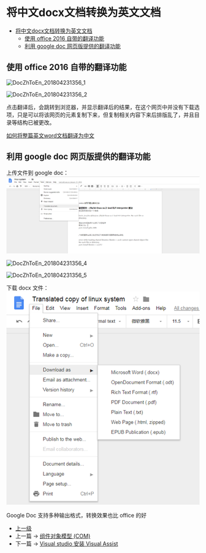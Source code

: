 # 将中文docx文档转换为英文文档

<!-- @import "[TOC]" {cmd="toc" depthFrom=1 depthTo=6 orderedList=false} -->
<!-- code_chunk_output -->

* [将中文docx文档转换为英文文档](#将中文docx文档转换为英文文档)
	* [使用 office 2016 自带的翻译功能](#使用-office-2016-自带的翻译功能)
	* [利用 google doc 网页版提供的翻译功能](#利用-google-doc-网页版提供的翻译功能)

<!-- /code_chunk_output -->

## 使用 office 2016 自带的翻译功能
![DocZhToEn_201804231356_1](../images/DocZhToEn_201804231356_1.PNG)

![DocZhToEn_201804231356_2](../images/DocZhToEn_201804231356_2.PNG)

点击翻译后，会跳转到浏览器，并显示翻译后的结果，在这个网页中并没有下载选项，只是可以将该网页的元素复制下来，但复制相关内容下来后排版乱了，并且目录等结构已被更改。

[如何将整篇英文word文档翻译为中文](https://jingyan.baidu.com/article/cbf0e500efcf5c2eaa2893f5.html)

## 利用 google doc 网页版提供的翻译功能

上传文件到 google doc：
![DocZhToEn_201804231356_3](../images/DocZhToEn_201804231356_3.png)

![DocZhToEn_201804231356_4](../images/DocZhToEn_201804231356_4.PNG)

![DocZhToEn_201804231356_5](../images/DocZhToEn_201804231356_5.PNG)

下载 docx 文件：
![DocZhToEn_201804231356_6](../images/DocZhToEn_201804231356_6.png)

Google Doc 支持多种输出格式，转换效果也比 office 的好
- [上一级](README.md)
- 上一篇 -> [组件对象模型 (COM)](COM.md)
- 下一篇 -> [Visual studio 安装 Visual Assist](VisualStudioInstallVisualAssist.md)
